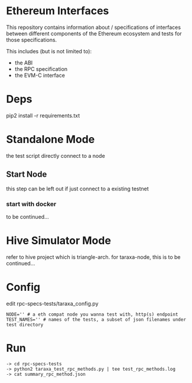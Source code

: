 # Ethereum Interfaces

This repository contains information about / specifications of interfaces between
different components of the Ethereum ecosystem and tests for those specifications.

This includes (but is not limited to):

 - the ABI
 - the RPC specification
 - the EVM-C interface

# Deps
pip2 install -r requirements.txt
# Standalone Mode
the test script directly connect to a node
## Start Node
this step can be left out if just connect to a existing testnet
### start with docker
to be continued...

# Hive Simulator Mode
refer to hive project which is triangle-arch. 
for taraxa-node, this is to be continued...

# Config
edit rpc-specs-tests/taraxa_config.py
```
NODE='' # a eth compat node you wanna test with, http(s) endpoint
TEST_NAMES='' # names of the tests, a subset of json filenames under test directory 
```

# Run

```
-> cd rpc-specs-tests
-> python2 taraxa_test_rpc_methods.py | tee test_rpc_methods.log
-> cat summary_rpc_method.json
```
